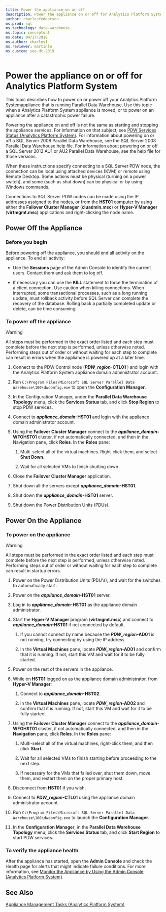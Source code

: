 ```yaml
---
title: Power the appliance on or off
description: Power the appliance on or off for Analytics Platform System 
author: charlesfedderson 
ms.prod: sql
ms.technology: data-warehouse
ms.topic: conceptual
ms.date: 04/17/2018
ms.author: charlesf
ms.reviewer: martinle
ms.custom: seo-dt-2019
---
```


# Power the appliance on or off for Analytics Platform System
This topic describes how to power on or power off your Analytics Platform Systemappliance that is running Parallel Data Warehouse. Use this topic when a Analytics Platform System appliance is moved, or to power on an appliance after a catastrophic power failure.  
  
Powering the appliance on and off is not the same as starting and stopping the appliance services. For information on that subject, see [PDW Services Status &#40;Analytics Platform System&#41;](pdw-services-status.md). For information about powering on or off a SQL Server 2008 Parallel Data Warehouse, see the SQL Server 2008 Parallel Data Warehouse help file. For information about powering on or off a SQL Server 2012 AU1 or AU2 Parallel Data Warehouse, see the help file for those versions.  
  
When these instructions specify connecting to a SQL Server PDW node, the connection can be local using attached devices (KVM) or remote using Remote Desktop. Some actions must be physical (turning on a power switch), and some (such as shut down) can be physical or by using Windows commands.  
  
Connections to SQL Server PDW nodes can be made using the IP addresses assigned to the nodes, or from the **HST01** computer by using either the **Failover Cluster Manager** (**cluadmin.msc**) or **Hyper-V Manager** (**virtmgmt.msc**) applications and right-clicking the node name.  
  
## <a name="PowerOff"></a>Power Off the Appliance  
  
### Before you begin  
Before powering off the appliance, you should end all activity on the appliance. To end all activity:  
  
-   Use the **Sessions** page of the Admin Console to identify the current users. Contact them and ask them to log off.  
  
-   If necessary you can use the **KILL** statement to force the termination of a client connection. Use caution when killing connections. When interrupted, some transactional processes, such as a long running update, must rollback activity before SQL Server can complete the recovery of the database. Rolling back a partially completed update or delete, can be time consuming.  
  
### To power off the appliance  
  
> [!WARNING]  
> All steps must be performed in the exact order listed and each step must complete before the next step is performed, unless otherwise noted. Performing steps out of order or without waiting for each step to complete can result in errors when the appliance is powered up at a later time.  
  
1.  Connect to the PDW Control node (**_PDW_region_-CTL01** ) and login with the Analytics Platform System appliance domain administrator account.  
  
2.  Run `C:\Program Files\Microsoft SQL Server Parallel Data Warehouse\100\dwconfig.exe` to open the **Configuration Manager**.  
  
3.  In the Configuration Manager, under the **Parallel Data Warehouse Topology** menu, click the **Services Status** tab, and click **Stop Region** to stop PDW services.   
  
4.  Connect to **_appliance_domain_-HST01** and login with the appliance domain administrator account.  
  
5.  Using the **Failover Cluster Manager** connect to the **_appliance_domain_-WFOHST01** cluster, if not automatically connected, and then in the Navigation pane, click **Roles**. In the **Roles** pane:  
  
    1.  Multi-select all of the virtual machines. Right-click them, and select **Shut Down**.  
  
    2.  Wait for all selected VMs to finish shutting down.  
  
6.  Close the **Failover Cluster Manager** application.  
  
7. Shut down all the servers except **_appliance_domain_-HST01**.  
  
8. Shut down the **_appliance_domain_-HST01** server.  
  
9. Shut down the Power Distribution Units (PDUs).  
  
## <a name="PowerOn"></a>Power On the Appliance  
  
### To power on the appliance  
  
> [!WARNING]  
> All steps must be performed in the exact order listed and each step must complete before the next step is performed, unless otherwise noted. Performing steps out of order or without waiting for each step to complete can result in startup errors.  
  
1.  Power on the Power Distribution Units (PDU's), and wait for the switches to automatically start.  
  
2.  Power on the **_appliance_domain_-HST01** server.  
  
3.  Log in to **_appliance_domain_-HST01** as the appliance domain administrator.  
  
4.  Start the **Hyper-V Manager** program (**virtmgmt.msc**) and connect to **_appliance_domain_-HST01** if not connected by default.  
  
    1.  If you cannot connect by name because the **_PDW_region_-AD01** is not running, try connecting by using the IP address.  
  
    2.  In the **Virtual Machines** pane, locate **_PDW_region_-AD01** and confirm that it is running. If not, start this VM and wait for it to be fully started.  
  
5.  Power on the rest of the servers in the appliance.  
  
6.  While on **HST01** logged on as the appliance domain administrator, from **Hyper-V Manager**:  
  
    1.  Connect to **_appliance_domain_-HST02**.  
  
    2.  In the **Virtual Machines** pane, locate **_PDW_region_-AD02** and confirm that it is running.  If not, start this VM and wait for it to be fully started.  
  
7.  Using the **Failover Cluster Manager** connect to the **_appliance_domain_-WFOHST01** cluster, if not automatically connected, and then in the **Navigation** pane, click **Roles**. In the **Roles** pane:  
  
    1.  Multi-select all of the virtual machines, right-click them, and then click **Start**.  
  
    2.  Wait for all selected VMs to finish starting before proceeding to the next step.  
  
    3.  If necessary for the VMs that failed over, shut them down, move them, and restart them on the proper primary host.  
  
8. Disconnect from **HST01** if you wish.  
  
9. Connect to **_PDW_region_-CTL01** using the appliance domain administrator account.  
  
10. Run `C:\Program Files\Microsoft SQL Server Parallel Data Warehouse\100\dwconfig.exe` to launch the **Configuration Manager**.  
  
11. In the **Configuration Manager**, in the **Parallel Data Warehouse Topology** menu, click the **Services Status** tab, and click **Start Region** to start PDW services.  
  
### To verify the appliance health  
After the appliance has started, open the **Admin Console** and check the Health page for alerts that might indicate failure conditions. For more information, see [Monitor the Appliance by Using the Admin Console &#40;Analytics Platform System&#41;](monitor-the-appliance-by-using-the-admin-console.md).  
  
## See Also  
[Appliance Management Tasks &#40;Analytics Platform System&#41;](appliance-management-tasks.md)  
  
